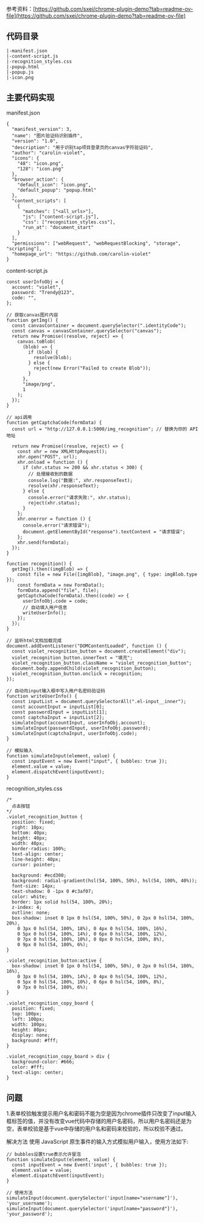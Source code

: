 参考资料：[https://github.com/sxei/chrome-plugin-demo?tab=readme-ov-file](https://github.com/sxei/chrome-plugin-demo?tab=readme-ov-file)

## 代码目录

    |-manifest.json
    |-content-script.js
    |-recognition_styles.css
    |-popup.html
    |-popup.js
    |-icon.png

## 主要代码实现

manifest.json

    {
      "manifest_version": 3,
      "name": "图片验证码识别插件",
      "version": "1.0",
      "description": "用于识别tap项目登录页的canvas字符验证码",
      "author": "carolin-violet",
      "icons": {
        "48": "icon.png",
        "128": "icon.png"
      },
      "browser_action": {
        "default_icon": "icon.png",
        "default_popup": "popup.html"
      },
      "content_scripts": [
        {
          "matches": ["<all_urls>"],
          "js": ["content-script.js"],
          "css": ["recognition_styles.css"],
          "run_at": "document_start"
        }
      ],
      "permissions": ["webRequest", "webRequestBlocking", "storage", "scripting"],
      "homepage_url": "https://github.com/carolin-violet"
    }
    

content-script.js

    const userInfoObj = {
      account: "violet",
      password: "Trendy@123",
      code: "",
    };
    
    // 获取canvas图片内容
    function getImg() {
      const canvasContainer = document.querySelector(".identityCode");
      const canvas = canvasContainer.querySelector("canvas");
      return new Promise((resolve, reject) => {
        canvas.toBlob(
          (blob) => {
            if (blob) {
              resolve(blob);
            } else {
              reject(new Error("Failed to create Blob"));
            }
          },
          "image/png",
          1
        );
      });
    }
    
    // api调用
    function getCaptchaCode(formData) {
      const url = "http://127.0.0.1:5000/img_recognition"; // 替换为你的 API 地址
    
      return new Promise((resolve, reject) => {
        const xhr = new XMLHttpRequest();
        xhr.open("POST", url);
        xhr.onload = function () {
          if (xhr.status >= 200 && xhr.status < 300) {
            // 处理接收到的数据
            console.log("数据:", xhr.responseText);
            resolve(xhr.responseText);
          } else {
            console.error("请求失败:", xhr.status);
            reject(xhr.status);
          }
        };
        xhr.onerror = function () {
          console.error("请求错误");
          document.getElementById("response").textContent = "请求错误";
        };
        xhr.send(formData);
      });
    }
    
    function recognition() {
      getImg().then((imgBlob) => {
        const file = new File([imgBlob], "image.png", { type: imgBlob.type });
        const formData = new FormData();
        formData.append("file", file);
        getCaptchaCode(formData).then((code) => {
          userInfoObj.code = code;
          // 自动填入用户信息
          writeUserInfo();
        });
      });
    }
    
    // 监听html文档加载完成
    document.addEventListener("DOMContentLoaded", function () {
      const violet_recognition_button = document.createElement("div");
      violet_recognition_button.innerText = "填充";
      violet_recognition_button.className = "violet_recognition_button";
      document.body.appendChild(violet_recognition_button);
      violet_recognition_button.onclick = recognition;
    });
    
    // 自动向input输入框中写入用户名密码验证码
    function writeUserInfo() {
      const inputList = document.querySelectorAll(".el-input__inner");
      const accountInput = inputList[0];
      const passwordInput = inputList[1];
      const captchaInput = inputList[2];
      simulateInput(accountInput, userInfoObj.account);
      simulateInput(passwordInput, userInfoObj.password);
      simulateInput(captchaInput, userInfoObj.code);
    }
    
    // 模拟输入
    function simulateInput(element, value) {
      const inputEvent = new Event("input", { bubbles: true });
      element.value = value;
      element.dispatchEvent(inputEvent);
    }
    
    

recognition\_styles.css

    /* 
      点击按钮
    */
    .violet_recognition_button {
      position: fixed;
      right: 10px;
      bottom: 40px;
      height: 40px;
      width: 40px;
      border-radius: 100%;
      text-align: center;
      line-height: 40px;
      cursor: pointer;
    
      background: #ecd300;
      background: radial-gradient(hsl(54, 100%, 50%), hsl(54, 100%, 40%));
      font-size: 14px;
      text-shadow: 0 -1px 0 #c3af07;
      color: white;
      border: 1px solid hsl(54, 100%, 20%);
      z-index: 4;
      outline: none;
      box-shadow: inset 0 1px 0 hsl(54, 100%, 50%), 0 2px 0 hsl(54, 100%, 20%),
        0 3px 0 hsl(54, 100%, 18%), 0 4px 0 hsl(54, 100%, 16%),
        0 5px 0 hsl(54, 100%, 14%), 0 6px 0 hsl(54, 100%, 12%),
        0 7px 0 hsl(54, 100%, 10%), 0 8px 0 hsl(54, 100%, 8%),
        0 9px 0 hsl(54, 100%, 6%);
    }
    
    .violet_recognition_button:active {
      box-shadow: inset 0 1px 0 hsl(54, 100%, 50%), 0 2px 0 hsl(54, 100%, 16%),
        0 3px 0 hsl(54, 100%, 14%), 0 4px 0 hsl(54, 100%, 12%),
        0 5px 0 hsl(54, 100%, 10%), 0 6px 0 hsl(54, 100%, 8%),
        0 7px 0 hsl(54, 100%, 6%);
    }
    
    .violet_recognition_copy_board {
      position: fixed;
      top: 100px;
      left: 100px;
      width: 100px;
      height: 80px;
      display: none;
      background: #fff;
    }
    
    .violet_recognition_copy_board > div {
      background-color: #666;
      color: #fff;
      text-align: center;
    }
    

## 问题

1.表单校验触发提示用户名和密码不能为空是因为chrome插件只改变了input输入框标签的值，并没有改变vue代码中存储的用户名密码，所以用户名密码还是为空，表单校验是基于vue中存储的用户名和密码来校验的，所以校验不通过。

解决方法 使用 JavaScript 原生事件的输入方式模拟用户输入，使用方法如下:

    // bubbles设置true表示允许冒泡
    function simulateInput(element, value) {
      const inputEvent = new Event('input', { bubbles: true });
      element.value = value;
      element.dispatchEvent(inputEvent);
    }
    
    // 使用方法
    simulateInput(document.querySelector('input[name="username"]'), 'your_username');
    simulateInput(document.querySelector('input[name="password"]'), 'your_password');